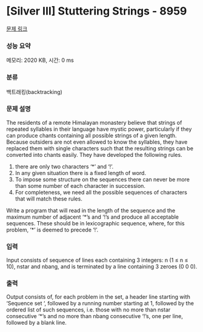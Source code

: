 # [Silver III] Stuttering Strings - 8959 

[문제 링크](https://www.acmicpc.net/problem/8959) 

### 성능 요약

메모리: 2020 KB, 시간: 0 ms

### 분류

백트래킹(backtracking)

### 문제 설명

<p>The residents of a remote Himalayan monastery believe that strings of repeated syllables in their language have mystic power, particularly if they can produce chants containing all possible strings of a given length. Because outsiders are not even allowed to know the syllables, they have replaced them with single characters such that the resulting strings can be converted into chants easily. They have developed the following rules.</p>

<ol>
	<li>there are only two characters ‘*’ and ‘!’.</li>
	<li>In any given situation there is a fixed length of word.</li>
	<li>To impose some structure on the sequences there can never be more than some number of each character in succession.</li>
	<li>For completeness, we need all the possible sequences of characters that will match these rules.</li>
</ol>

<p>Write a program that will read in the length of the sequence and the maximum number of adjacent ‘*’s and ‘!’s and produce all acceptable sequences. These should be in lexicographic sequence, where, for this problem, ‘*’ is deemed to precede ‘!’.</p>

### 입력 

 <p>Input consists of sequence of lines each containing 3 integers: n (1 ≤ n ≤ 10), nstar and nbang, and is terminated by a line containing 3 zeroes (0 0 0).</p>

### 출력 

 <p>Output consists of, for each problem in the set, a header line starting with ‘Sequence set ‘, followed by a running number starting at 1, followed by the ordered list of such sequences, i.e. those with no more than nstar consecutive ‘*’s and no more than nbang consecutive ‘!’s, one per line, followed by a blank line.</p>

